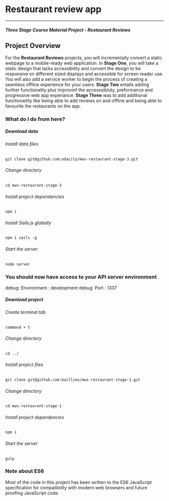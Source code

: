 # Restaurant review app
---
#### _Three Stage Course Material Project - Restaurant Reviews_

## Project Overview

For the **Restaurant Reviews** projects, you will incrementally convert a static webpage to a mobile-ready web application. In **Stage One**, you will take a static design that lacks accessibility and convert the design to be responsive on different sized displays and accessible for screen reader use. You will also add a service worker to begin the process of creating a seamless offline experience for your users. **Stage Two** entails adding further functionality plus improvinf the accesssibluty, preformance and progressive web app experiance. **Stage Three** was to add additional functionaility like being able to add reviews on and offline and being able to favourite the restaurants on the app.

### What do I do from here?


##### Download data

###### Install data files
```Install data 
git clone git@github.com:udacity/mws-restaurant-stage-3.git
```

###### Change directory
```Change directory
cd mws-restaurant-stage-3
```
###### Install project dependancies
```Install project dependancies
npm i
```
###### Install Sails.js globally
```Install sails global
npm i sails -g
```
###### Start the server
```Start server
node server
```
### You should now have access to your API server environment
debug: Environment : development
debug: Port        : 1337


##### Download project

###### Create terminal tab
```Create terminal tab
command + t
```


###### Change directory
```Change directory
cd ../
```

###### Install project files
```Install data 
git clone git@github.com:baillieo/mws-restaurant-stage-1.git
```

###### Change directory
```Change directory
cd mws-restaurant-stage-1
```

###### Install project dependencies
```Install data 
npm i
```

###### Start the server
```Install data 
gulp
```




### Note about ES6

Most of the code in this project has been written to the ES6 JavaScript specification for compatibility with modern web browsers and future proofing JavaScript code. 
